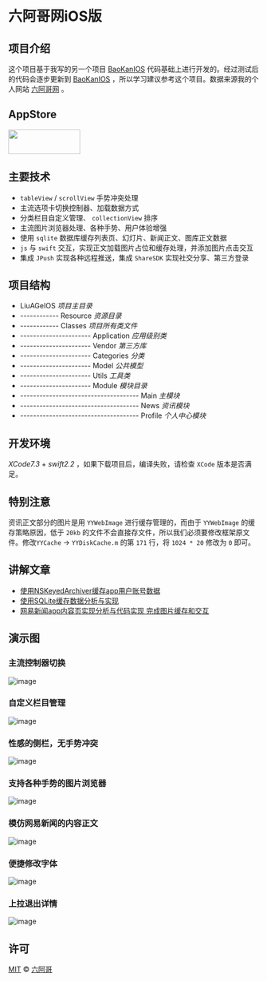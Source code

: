 # 六阿哥网iOS版

## 项目介绍

这个项目基于我写的另一个项目 [BaoKanIOS](https://github.com/6ag/BaoKanIOS) 代码基础上进行开发的。经过测试后的代码会逐步更新到 [BaoKanIOS](https://github.com/6ag/BaoKanIOS) ，所以学习建议参考这个项目。数据来源我的个人网站 [六阿哥网](http://www.6ag.cn)  。

## AppStore

<a target='_blank' href='https://itunes.apple.com/app/id1120896924'>
<img src='http://ww2.sinaimg.cn/large/0060lm7Tgw1f1hgrs1ebwj308102q0sp.jpg' width='144' height='49' />
</a>

## 主要技术

+ `tableView` / `scrollView` 手势冲突处理
+ 主流选项卡切换控制器、加载数据方式
+ 分类栏目自定义管理、 `collectionView` 排序
+ 主流图片浏览器处理、各种手势、用户体验增强
+ 使用 `sqlite` 数据库缓存列表页、幻灯片、新闻正文、图库正文数据
+ `js` 与 `swift` 交互，实现正文加载图片占位和缓存处理，并添加图片点击交互
+ 集成 `JPush` 实现各种远程推送，集成 `ShareSDK` 实现社交分享、第三方登录

## 项目结构

+ LiuAGeIOS *项目主目录*
+ ------------ Resource *资源目录*
+ ------------ Classes *项目所有类文件*
+ ---------------------- Application *应用级别类*
+ ---------------------- Vendor *第三方库*
+ ---------------------- Categories *分类*
+ ---------------------- Model *公共模型*
+ ---------------------- Utils *工具类*
+ ---------------------- Module *模块目录*
+ ------------------------------------- Main *主模块*
+ ------------------------------------- News *资讯模块*
+ ------------------------------------- Profile *个人中心模块*

## 开发环境

*XCode7.3* + *swift2.2* ，如果下载项目后，编译失败，请检查 `XCode` 版本是否满足。

## 特别注意

资讯正文部分的图片是用 `YYWebImage` 进行缓存管理的，而由于 `YYWebImage` 的缓存策略原因，低于 `20kb` 的文件不会直接存文件，所以我们必须要修改框架原文件。修改`YYCache` -> `YYDiskCache.m` 的第 `171` 行，将 `1024 * 20` 修改为 `0` 即可。

## 讲解文章

+ [使用NSKeyedArchiver缓存app用户账号数据](https://blog.6ag.cn/1545.html)
+ [使用SQLite缓存数据分析与实现](https://blog.6ag.cn/1551.html)
+ [网易新闻app内容页实现分析与代码实现 完成图片缓存和交互](https://blog.6ag.cn/1514.html)

## 演示图

### 主流控制器切换

![image](https://github.com/6ag/LiuAGeIOS/blob/master/Show/1.gif)

### 自定义栏目管理

![image](https://github.com/6ag/LiuAGeIOS/blob/master/Show/2.gif)

### 性感的侧栏，无手势冲突

![image](https://github.com/6ag/LiuAGeIOS/blob/master/Show/3.gif)

### 支持各种手势的图片浏览器

![image](https://github.com/6ag/LiuAGeIOS/blob/master/Show/4.gif)

### 模仿网易新闻的内容正文

![image](https://github.com/6ag/LiuAGeIOS/blob/master/Show/5.gif)

### 便捷修改字体

![image](https://github.com/6ag/LiuAGeIOS/blob/master/Show/6.gif)

### 上拉退出详情

![image](https://github.com/6ag/LiuAGeIOS/blob/master/Show/7.gif)

## 许可

[MIT](https://raw.githubusercontent.com/Finb/V2ex-Swift/master/LICENSE) © [六阿哥](https://github.com/6ag)
